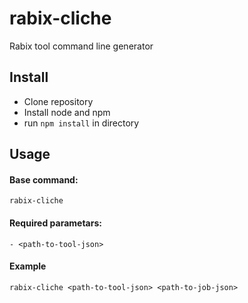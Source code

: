 # rabix-cliche

Rabix tool command line generator


## Install

- Clone repository
- Install node and npm
- run `npm install` in directory

## Usage

#### Base command:
    rabix-cliche

#### Required parametars:
 
    - <path-to-tool-json>

#### Example

    rabix-cliche <path-to-tool-json> <path-to-job-json>